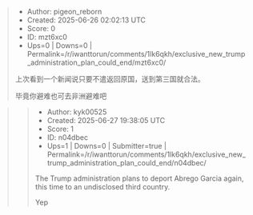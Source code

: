 > - Author: pigeon_reborn
> - Created: 2025-06-26 02:02:13 UTC
> - Score: 0
> - ID: mzt6xc0
> - Ups=0 | Downs=0 | Permalink=/r/iwanttorun/comments/1lk6qkh/exclusive_new_trump_administration_plan_could_end/mzt6xc0/
>
> 上次看到一个新闻说只要不遣返回原国，送到第三国就合法。
> 
> 毕竟你避难也可去非洲避难吧

>> - Author: kyk00525
>> - Created: 2025-06-27 19:38:05 UTC
>> - Score: 1
>> - ID: n04dbec
>> - Ups=1 | Downs=0 | Submitter=true | Permalink=/r/iwanttorun/comments/1lk6qkh/exclusive_new_trump_administration_plan_could_end/n04dbec/
>>
>> The Trump administration plans to deport Abrego Garcia again, this time to an undisclosed third country.
>> 
>> Yep
